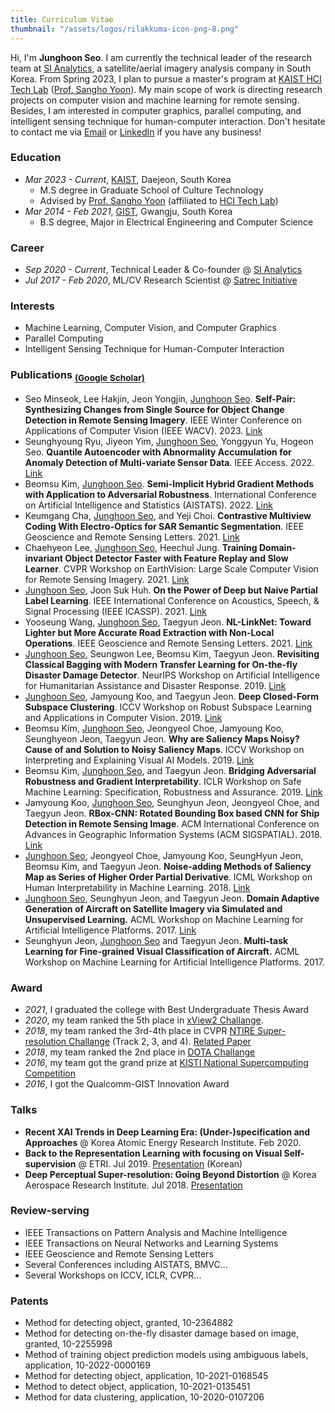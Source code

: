 ```yaml
---
title: Curriculum Vitae
thumbnail: "/assets/logos/rilakkuma-icon-png-8.png"
---
```

Hi, I'm **Junghoon Seo**. I am currently the technical leader of the research team at [SI Analytics](https://www.si-analytics.ai/eng), a satellite/aerial imagery analysis company in South Korea. From Spring 2023, I plan to pursue a master's program at [KAIST HCI Tech Lab](https://hcitech.org/) ([Prof. Sangho Yoon](http://hcidesigner.weebly.com/)). My main scope of work is directing research projects on computer vision and machine learning for remote sensing. Besides, I am interested in computer graphics, parallel computing, and intelligent sensing technique for human-computer interaction. Don't hesitate to contact me via [Email](jhseo@si-analytics.ai) or [LinkedIn](www.linkedin.com/in/junghoon-seo/) if you have any business!

### Education
* *Mar 2023 - Current*, [KAIST](https://www.kaist.ac.kr/en/), Daejeon, South Korea
  * M.S degree in Graduate School of Culture Technology
  * Advised by [Prof. Sangho Yoon](http://hcidesigner.weebly.com/) (affiliated to [HCI Tech Lab](https://hcitech.org/))
* *Mar 2014 - Feb 2021*, [GIST](https://www.gist.ac.kr/en/main.html), Gwangju, South Korea
  * B.S degree, Major in Electrical Engineering and Computer Science

### Career
* *Sep 2020 - Current*, Technical Leader & Co-founder @ [SI Analytics](https://www.si-analytics.ai/eng)
* *Jul 2017 - Feb 2020*, ML/CV Research Scientist @ [Satrec Initiative](https://www.satreci.com/)

### Interests
* Machine Learning, Computer Vision, and Computer Graphics
* Parallel Computing
* Intelligent Sensing Technique for Human-Computer Interaction

### Publications <sub>[(Google Scholar)](https://scholar.google.com/citations?user=9KBQk-YAAAAJ&hl=en)</sub>
* Seo Minseok, Lee Hakjin, Jeon Yongjin, <U>Junghoon Seo</U>. **Self-Pair: Synthesizing Changes from Single Source for Object Change Detection in Remote Sensing Imagery**. IEEE Winter Conference on Applications of Computer Vision (IEEE WACV). 2023. [Link](https://mikigom.github.io/about/)
* Seunghyoung Ryu, Jiyeon Yim, <U>Junghoon Seo</U>, Yonggyun Yu, Hogeon Seo. **Quantile Autoencoder with Abnormality Accumulation for Anomaly Detection of Multi-variate Sensor Data**. IEEE Access. 2022. [Link](https://ieeexplore.ieee.org/abstract/document/9810961/)
* Beomsu Kim, <U>Junghoon Seo</U>. **Semi-Implicit Hybrid Gradient Methods with Application to Adversarial Robustness**. International Conference on Artificial Intelligence and Statistics (AISTATS). 2022. [Link](https://arxiv.org/abs/2202.10523)
* Keumgang Cha, <U>Junghoon Seo</U>, and Yeji Choi. **Contrastive Multiview Coding With Electro-Optics for SAR Semantic Segmentation**. IEEE Geoscience and Remote Sensing Letters. 2021. [Link](https://ieeexplore.ieee.org/abstract/document/9537157?casa_token=BKmjojS1rVUAAAAA:fGEfg34u8sfBOI0rtnaq2vs2wNbFGDr3cjH-Hr9zHkKWsNwaa1EsNywaRz62t6V4jABWErGoPg)
* Chaehyeon Lee, <U>Junghoon Seo</U>, Heechul Jung. **Training Domain-invariant Object Detector Faster with Feature Replay and Slow Learner**. CVPR Workshop on EarthVision: Large Scale Computer Vision for Remote Sensing Imagery. 2021. [Link](https://arxiv.org/abs/2105.14693)
* <U>Junghoon Seo</U>, Joon Suk Huh. **On the Power of Deep but Naive Partial Label Learning**. IEEE International Conference on Acoustics, Speech, & Signal Processing (IEEE ICASSP). 2021. [Link](https://arxiv.org/abs/2010.11600)
* Yooseung Wang, <U>Junghoon Seo</U>, Taegyun Jeon. **NL-LinkNet: Toward Lighter but More Accurate Road Extraction with Non-Local Operations**. IEEE Geoscience and Remote Sensing Letters. 2021. [Link](https://ieeexplore.ieee.org/document/9336223?fbclid=IwAR05z_8K7UWYGS5Wb6kJEg_1BMGC2BpTXsV0bI8cpCqCKeLWAm8UHFXsEOw)
* <U>Junghoon Seo</U>, Seungwon Lee, Beomsu Kim, Taegyun Jeon. **Revisiting Classical Bagging with Modern Transfer Learning for On-the-fly Disaster Damage Detector**. NeurIPS Workshop on Artificial Intelligence for Humanitarian Assistance and Disaster Response. 2019. [Link](https://arxiv.org/abs/1910.01911)
* <U>Junghoon Seo</U>, Jamyoung Koo, and Taegyun Jeon. **Deep Closed-Form Subspace Clustering**. ICCV Workshop on Robust Subspace Learning and Applications in Computer Vision. 2019. [Link](https://arxiv.org/abs/1908.09419)
* Beomsu Kim, <U>Junghoon Seo</U>, Jeongyeol Choe, Jamyoung Koo, Seunghyeon Jeon, Taegyun Jeon. **Why are Saliency Maps Noisy? Cause of and Solution to Noisy Saliency Maps**. ICCV Workshop on Interpreting and Explaining Visual AI Models. 2019. [Link](https://arxiv.org/abs/1902.04893)
* Beomsu Kim, <U>Junghoon Seo</U>, and Taegyun Jeon. **Bridging Adversarial Robustness and Gradient Interpretability**. ICLR Workshop on Safe Machine Learning: Specification, Robustness and Assurance. 2019. [Link](https://arxiv.org/abs/1903.11626)
* Jamyoung Koo, <U>Junghoon Seo</U>, Seunghyun Jeon, Jeongyeol Choe, and Taegyun Jeon. **RBox-CNN: Rotated Bounding Box based CNN for Ship Detection in Remote Sensing Image**. ACM International Conference on Advances in Geographic Information Systems (ACM SIGSPATIAL). 2018. [Link](https://dl.acm.org/citation.cfm?id=3274915)
* <U>Junghoon Seo</U>, Jeongyeol Choe, Jamyoung Koo, SeungHyun Jeon, Beomsu Kim, and Taegyun Jeon. **Noise-adding Methods of Saliency Map as Series of Higher Order Partial Derivative**. ICML Workshop on Human Interpretability in Machine Learning. 2018. [Link](https://arxiv.org/abs/1806.03000)
* <U>Junghoon Seo</U>, Seunghyun Jeon, and Taegyun Jeon. **Domain Adaptive Generation of Aircraft on Satellite Imagery via Simulated and Unsupervised Learning.** ACML Workshop on Machine Learning for Artificial Intelligence Platforms. 2017. [Link](https://arxiv.org/abs/1806.03002)
* Seunghyun Jeon, <U>Junghoon Seo</U> and Taegyun Jeon. **Multi-task Learning for Fine-grained Visual Classification of Aircraft.** ACML Workshop on Machine Learning for Artificial Intelligence Platforms. 2017.

### Award
* *2021*, I graduated the college with Best Undergraduate Thesis Award
* *2020*, my team ranked the 5th place in [xView2 Challange](https://xview2.org/).
* *2018*, my team ranked the 3rd-4th place in CVPR [NTIRE Super-resolution Challange](https://data.vision.ee.ethz.ch/cvl/ntire18/) (Track 2, 3, and 4). [Related Paper](http://openaccess.thecvf.com/content_cvpr_2018_workshops/w13/html/Timofte_NTIRE_2018_Challenge_CVPR_2018_paper.html)
* *2018*, my team ranked the 2nd place in [DOTA Challange](https://captain-whu.github.io/DOTA/)
* *2016*, my team got the grand prize at [KISTI National Supercomputing Competition](https://webedu.ksc.re.kr/gallery.es?mid=a30501000000&bid=0008&tag=&b_list=12&act=view&list_no=57&nPage=1&vlist_no_npage=0&keyField=&keyWord=&orderby=)
* *2016*, I got the Qualcomm-GIST Innovation Award

### Talks
* **Recent XAI Trends in Deep Learning Era: (Under-)specification and Approaches** @ Korea Atomic Energy Research Institute. Feb 2020.
* **Back to the Representation Learning with focusing on Visual Self-supervision** @ ETRI. Jul 2019. [Presentation](https://drive.google.com/file/d/12vu4arZQQvwT8f7GJLI99_YIJCkl3BL-/view?usp=sharing) (Korean)
* **Deep Perceptual Super-resolution: Going Beyond Distortion** @ Korea Aerospace Research Institute. Jul 2018. [Presentation](https://drive.google.com/file/d/1JN0afRsnPfBgKWicPPg4hGKkBiLr_42M/view?usp=sharing)

### Review-serving
* IEEE Transactions on Pattern Analysis and Machine Intelligence
* IEEE Transactions on Neural Networks and Learning Systems
* IEEE Geoscience and Remote Sensing Letters
* Several Conferences including AISTATS, BMVC...
* Several Workshops on ICCV, ICLR, CVPR...

### Patents
* Method for detecting object, granted, 10-2364882
* Method for detecting on-the-fly disaster damage based on image, granted, 10-2255998
* Method of training object prediction models using ambiguous labels, application, 10-2022-0000169
* Method for detecting object, application, 10-2021-0168545
* Method to detect object, application, 10-2021-0135451
* Method for data clustering, application, 10-2020-0107206
